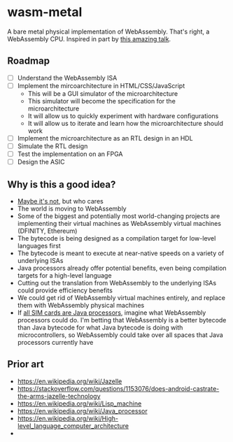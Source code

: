 # wasm-metal

A bare metal physical implementation of WebAssembly. That's right, a WebAssembly CPU. Inspired in part by [this amazing talk](https://www.destroyallsoftware.com/talks/the-birth-and-death-of-javascript).

## Roadmap

- [ ] Understand the WebAssembly ISA
- [ ] Implement the mircoarchitecture in HTML/CSS/JavaScript
  * This will be a GUI simulator of the microarchitecture
  * This simulator will become the specification for the microarchitecture
  * It will allow us to quickly experiment with hardware configurations
  * It will allow us to iterate and learn how the microarchitecture should work
- [ ] Implement the microarchitecture as an RTL design in an HDL
- [ ] Simulate the RTL design
- [ ] Test the implementation on an FPGA
- [ ] Design the ASIC

## Why is this a good idea?

* [Maybe it's not](https://twitter.com/lastmjs/status/928682791511789568), but who cares
* The world is moving to WebAssembly
* Some of the biggest and potentially most world-changing projects are implementing their virtual machines as WebAssembly virtual machines (DFINITY, Ethereum)
* The bytecode is being designed as a compilation target for low-level languages first
* The bytecode is meant to execute at near-native speeds on a variety of underlying ISAs
* Java processors already offer potential benefits, even being compilation targets for a high-level language
* Cutting out the translation from WebAssembly to the underlying ISAs could provide efficiency benefits
* We could get rid of WebAssembly virtual machines entirely, and replace them with WebAssembly physical machines
* If [all SIM cards are Java processors](https://twitter.com/hedgeberg/status/935380806549286912), imagine what WebAssembly processors could do. I'm betting that WebAssembly is a better bytecode than Java bytecode for what Java bytecode is doing with microcontrollers, so WebAssembly could take over all spaces that Java processors currently have

## Prior art

* https://en.wikipedia.org/wiki/Jazelle
* https://stackoverflow.com/questions/1153076/does-android-castrate-the-arms-jazelle-technology
* https://en.wikipedia.org/wiki/Lisp_machine
* https://en.wikipedia.org/wiki/Java_processor
* https://en.wikipedia.org/wiki/High-level_language_computer_architecture
* 
